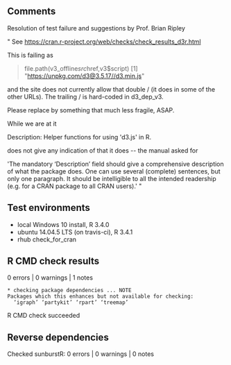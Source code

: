 ## Comments
Resolution of test failure and suggestions by Prof. Brian Ripley

"
See https://cran.r-project.org/web/checks/check_results_d3r.html

This is failing as

> file.path(v3_offline$src$href,v3$script)
[1] "https://unpkg.com/d3@3.5.17//d3.min.js"

and the site does not currently allow that double / (it does in some of the other URLs).  The trailing / is hard-coded in d3_dep_v3.

Please replace by something that much less fragile, ASAP.

While we are at it

Description: Helper functions for using 'd3.js' in R.

does not give any indication of that it does -- the manual asked for

'The mandatory ‘Description’ field should give a comprehensive description of what the package does. One can use several (complete) sentences, but only one paragraph. It should be intelligible to all the intended readership (e.g. for a CRAN package to all CRAN users).'
"

## Test environments
* local Windows 10 install, R 3.4.0
* ubuntu 14.04.5 LTS (on travis-ci), R 3.4.1
* rhub check_for_cran

## R CMD check results

0 errors | 0 warnings | 1 notes

```
* checking package dependencies ... NOTE
Packages which this enhances but not available for checking:
  ‘igraph’ ‘partykit’ ‘rpart’ ‘treemap’
```

R CMD check succeeded

## Reverse dependencies

Checked sunburstR: 0 errors | 0 warnings | 0 notes


